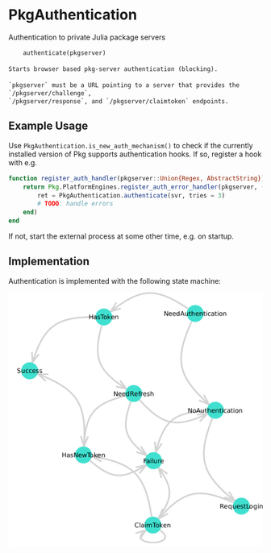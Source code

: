 # PkgAuthentication

Authentication to private Julia package servers

```
    authenticate(pkgserver)

Starts browser based pkg-server authentication (blocking).

`pkgserver` must be a URL pointing to a server that provides the `/pkgserver/challenge`,
`/pkgserver/response`, and `/pkgserver/claimtoken` endpoints.
```

## Example Usage

Use `PkgAuthentication.is_new_auth_mechanism()` to check if the currently installed
version of Pkg supports authentication hooks. If so, register a hook with e.g.
``````julia
function register_auth_handler(pkgserver::Union{Regex, AbstractString})
    return Pkg.PlatformEngines.register_auth_error_handler(pkgserver, (url, svr, err) -> begin
        ret = PkgAuthentication.authenticate(svr, tries = 3)
        # TODO: handle errors
    end)
end
``````

If not, start the external process at some other time, e.g. on startup.

## Implementation

Authentication is implemented with the following state machine:

![structure](structure.png)